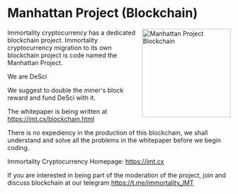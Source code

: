 # Manhattan Project (Blockchain)

<img align="right" src="https://imt.cx/assets/img/logo/mpb.png" width="200" alt="Manhattan Project Blockchain">

Immortality cryptocurrency has a dedicated blockchain project. Immortality cryptocurrency migration to its own blockchain project is code named the Manhattan Project.

We are DeSci

We suggest to double the miner's block reward and fund DeSci with it.

The whitepaper is being written at https://imt.cx/blockchain.html

There is no expediency in the production of this blockchain, we shall understand and solve all the problems in the whitepaper before we begin coding.

Immortality Cryptocurrency
Homepage: https://imt.cx

If you are interested in being part of the moderation of the project, join and discuss blockchain at our telegram https://t.me/immortality_IMT 
